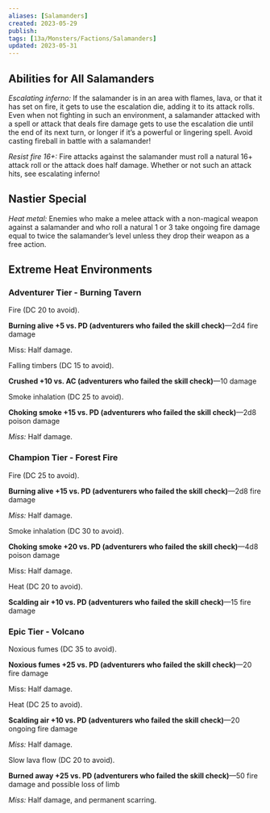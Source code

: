 ```yaml
---
aliases: [Salamanders]
created: 2023-05-29
publish: 
tags: [13a/Monsters/Factions/Salamanders]
updated: 2023-05-31
---
```


## Abilities for All Salamanders

*Escalating inferno:* If the salamander is in an area with flames, lava, or that it has set on fire, it gets to use the escalation die, adding it to its attack rolls. Even when not fighting in such an environment, a salamander attacked with a spell or attack that deals fire damage gets to use the escalation die until the end of its next turn, or longer if it’s a powerful or lingering spell. Avoid casting fireball in battle with a salamander!

*Resist fire 16+:* Fire attacks against the salamander must roll a natural 16+ attack roll or the attack does half damage. Whether or not such an attack hits, see escalating inferno!

## Nastier Special

*Heat metal:* Enemies who make a melee attack with a non-magical weapon against a salamander and who roll a natural 1 or 3 take ongoing fire damage equal to twice the salamander’s level unless they drop their weapon as a free action.

## Extreme Heat Environments

### Adventurer Tier - Burning Tavern

Fire (DC 20 to avoid).

**Burning alive +5 vs. PD (adventurers who failed the skill check)**—2d4 fire damage

Miss: Half damage.

Falling timbers (DC 15 to avoid).

**Crushed +10 vs. AC (adventurers who failed the skill check)**—10 damage

Smoke inhalation (DC 25 to avoid).

**Choking smoke +15 vs. PD (adventurers who failed the skill check)**—2d8 poison damage

*Miss:* Half damage.

### Champion Tier - Forest Fire

Fire (DC 25 to avoid).

**Burning alive +15 vs. PD (adventurers who failed the skill check)**—2d8 fire damage

*Miss:* Half damage.

Smoke inhalation (DC 30 to avoid).

**Choking smoke +20 vs. PD (adventurers who failed the skill check)**—4d8 poison damage

Miss: Half damage.

Heat (DC 20 to avoid).

**Scalding air +10 vs. PD (adventurers who failed the skill check)**—15 fire damage 

### Epic Tier - Volcano

Noxious fumes (DC 35 to avoid).

**Noxious fumes +25 vs. PD (adventurers who failed the skill check)**—20 fire damage

Miss: Half damage.

Heat (DC 25 to avoid).

**Scalding air +10 vs. PD (adventurers who failed the skill check)**—20 ongoing fire damage

*Miss:* Half damage.

Slow lava flow (DC 20 to avoid).

**Burned away +25 vs. PD (adventurers who failed the skill check)**—50 fire damage and possible loss of limb

*Miss:* Half damage, and permanent scarring.